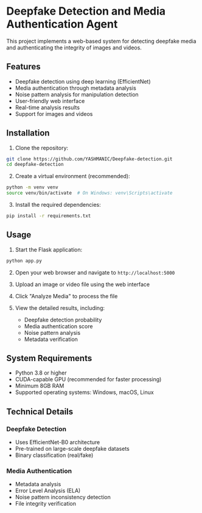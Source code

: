 # Deepfake Detection and Media Authentication Agent

This project implements a web-based system for detecting deepfake media and authenticating the integrity of images and videos.

## Features

- Deepfake detection using deep learning (EfficientNet)
- Media authentication through metadata analysis
- Noise pattern analysis for manipulation detection
- User-friendly web interface
- Real-time analysis results
- Support for images and videos

## Installation

1. Clone the repository:
```bash
git clone https://github.com/YASHMANIC/Deepfake-detection.git
cd deepfake-detection
```

2. Create a virtual environment (recommended):
```bash
python -m venv venv
source venv/bin/activate  # On Windows: venv\Scripts\activate
```

3. Install the required dependencies:
```bash
pip install -r requirements.txt
```

## Usage

1. Start the Flask application:
```bash
python app.py
```

2. Open your web browser and navigate to `http://localhost:5000`

3. Upload an image or video file using the web interface

4. Click "Analyze Media" to process the file

5. View the detailed results, including:
   - Deepfake detection probability
   - Media authentication score
   - Noise pattern analysis
   - Metadata verification

## System Requirements

- Python 3.8 or higher
- CUDA-capable GPU (recommended for faster processing)
- Minimum 8GB RAM
- Supported operating systems: Windows, macOS, Linux

## Technical Details

### Deepfake Detection
- Uses EfficientNet-B0 architecture
- Pre-trained on large-scale deepfake datasets
- Binary classification (real/fake)

### Media Authentication
- Metadata analysis
- Error Level Analysis (ELA)
- Noise pattern inconsistency detection
- File integrity verification
